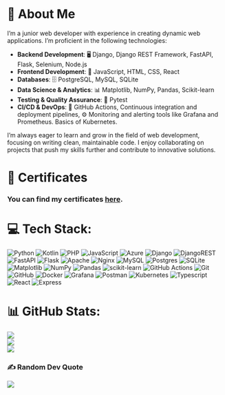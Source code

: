# 💫 About Me

I’m a junior web developer with experience in creating dynamic web applications. I’m proficient in the following technologies:

- **Backend Development**: 🖥️ Django, Django REST Framework, FastAPI, Flask, Selenium, Node.js
- **Frontend Development**: 🎨 JavaScript, HTML, CSS, React
- **Databases**: 🗄️ PostgreSQL, MySQL, SQLite
- **Data Science & Analytics**: 📊 Matplotlib, NumPy, Pandas, Scikit-learn
- **Testing & Quality Assurance**: 🧪 Pytest
- **CI/CD & DevOps**: 🔄 GitHub Actions, Continuous integration and deployment pipelines, ⚙️ Monitoring and alerting tools like Grafana and Prometheus. Basics of Kubernetes.

I’m always eager to learn and grow in the field of web development, focusing on writing clean, maintainable code. I enjoy collaborating on projects that push my skills further and contribute to innovative solutions.

# 📜 Certificates

### You can find my certificates [here](https://github.com/MurtadaAhmed/MurtadaAhmed/tree/main/Certificates).

# 💻 Tech Stack:
![Python](https://img.shields.io/badge/python-3670A0?style=for-the-badge&logo=python&logoColor=ffdd54) ![Kotlin](https://img.shields.io/badge/kotlin-%237F52FF.svg?style=for-the-badge&logo=kotlin&logoColor=white) ![PHP](https://img.shields.io/badge/php-%23777BB4.svg?style=for-the-badge&logo=php&logoColor=white) ![JavaScript](https://img.shields.io/badge/javascript-%23323330.svg?style=for-the-badge&logo=javascript&logoColor=%23F7DF1E) ![Azure](https://img.shields.io/badge/azure-%230072C6.svg?style=for-the-badge&logo=microsoftazure&logoColor=white) ![Django](https://img.shields.io/badge/django-%23092E20.svg?style=for-the-badge&logo=django&logoColor=white) ![DjangoREST](https://img.shields.io/badge/DJANGO-REST-ff1709?style=for-the-badge&logo=django&logoColor=white&color=ff1709&labelColor=gray) ![FastAPI](https://img.shields.io/badge/FastAPI-005571?style=for-the-badge&logo=fastapi) ![Flask](https://img.shields.io/badge/flask-%23000.svg?style=for-the-badge&logo=flask&logoColor=white) ![Apache](https://img.shields.io/badge/apache-%23D42029.svg?style=for-the-badge&logo=apache&logoColor=white) ![Nginx](https://img.shields.io/badge/nginx-%23009639.svg?style=for-the-badge&logo=nginx&logoColor=white) ![MySQL](https://img.shields.io/badge/mysql-4479A1.svg?style=for-the-badge&logo=mysql&logoColor=white) ![Postgres](https://img.shields.io/badge/postgres-%23316192.svg?style=for-the-badge&logo=postgresql&logoColor=white) ![SQLite](https://img.shields.io/badge/sqlite-%2307405e.svg?style=for-the-badge&logo=sqlite&logoColor=white) ![Matplotlib](https://img.shields.io/badge/Matplotlib-%23ffffff.svg?style=for-the-badge&logo=Matplotlib&logoColor=black) ![NumPy](https://img.shields.io/badge/numpy-%23013243.svg?style=for-the-badge&logo=numpy&logoColor=white) ![Pandas](https://img.shields.io/badge/pandas-%23150458.svg?style=for-the-badge&logo=pandas&logoColor=white) ![scikit-learn](https://img.shields.io/badge/scikit--learn-%23F7931E.svg?style=for-the-badge&logo=scikit-learn&logoColor=white) ![GitHub Actions](https://img.shields.io/badge/github%20actions-%232671E5.svg?style=for-the-badge&logo=githubactions&logoColor=white) ![Git](https://img.shields.io/badge/git-%23F05033.svg?style=for-the-badge&logo=git&logoColor=white) ![GitHub](https://img.shields.io/badge/github-%23121011.svg?style=for-the-badge&logo=github&logoColor=white) ![Docker](https://img.shields.io/badge/docker-%230db7ed.svg?style=for-the-badge&logo=docker&logoColor=white) ![Grafana](https://img.shields.io/badge/grafana-%23F46800.svg?style=for-the-badge&logo=grafana&logoColor=white) ![Postman](https://img.shields.io/badge/Postman-FF6C37?style=for-the-badge&logo=postman&logoColor=white) ![Kubernetes](https://img.shields.io/badge/Kubernetes-326CE5?style=for-the-badge&logo=Kubernetes&logoColor=white) ![Typescript](https://img.shields.io/badge/TypeScript-3178C6?style=for-the-badge&logo=typescript&logoColor=white) ![React](https://img.shields.io/badge/-ReactJs-61DAFB?logo=react&logoColor=white&style=for-the-badge) ![Express](https://img.shields.io/badge/express.js-000000?style=for-the-badge&logo=express&logoColor=white)
# 📊 GitHub Stats:
![](https://github-readme-stats.vercel.app/api?username=MurtadaAhmed&theme=dark&hide_border=false&include_all_commits=false&count_private=false)<br/>
![](https://github-readme-streak-stats.herokuapp.com/?user=MurtadaAhmed&theme=dark&hide_border=false)<br/>
![](https://github-readme-stats.vercel.app/api/top-langs/?username=MurtadaAhmed&theme=dark&hide_border=false&include_all_commits=false&count_private=false&layout=compact)

### ✍️ Random Dev Quote
![](https://quotes-github-readme.vercel.app/api?type=horizontal&theme=radical)
